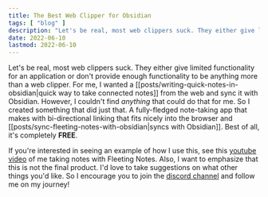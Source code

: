 ```yaml
---
title: The Best Web Clipper for Obsidian
tags: [ "blog" ]
description: "Let's be real, most web clippers suck. They either give limited functionality for an application or don't provide enough functionality to be anything more than a web clipper. For me, I wanted a quick way to take connected notes from the web and sync it with Obsidian. However, I couldn't find *anything* that could do that for me. So I created something that did just that."
date: 2022-06-10
lastmod: 2022-06-10
---
```

Let's be real, most web clippers suck. They either give limited functionality for an application or don't provide enough functionality to be anything more than a web clipper. For me, I wanted a [[posts/writing-quick-notes-in-obsidian|quick way to take connected notes]] from the web and sync it with Obsidian. However, I couldn't find *anything* that could do that for me. So I created something that did just that. A fully-fledged note-taking app that makes with bi-directional linking that fits nicely into the browser and [[posts/sync-fleeting-notes-with-obsidian|syncs with Obsidian]]. Best of all, it's completely **FREE**.

If you're interested in seeing an example of how I use this, see this [youtube video](https://www.youtube.com/watch?v=t7UlvWJ17U4&lc=Ugw1NVIowOGwwaI7lYN4AaABAg) of me taking notes with Fleeting Notes. Also, I want to emphasize that this is not the final product. I'd love to take suggestions on what other things you'd like. So I encourage you to join the [discord channel](https://discord.gg/xrj6yuGNmx) and follow me on my journey!